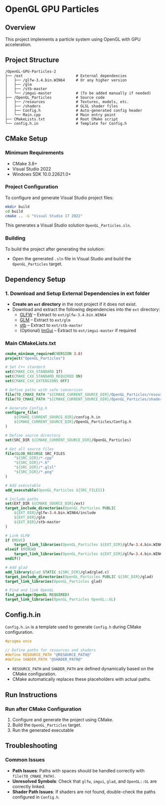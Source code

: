 # OpenGL GPU Particles

## Overview

This project implements a particle system using OpenGL with GPU acceleration.

## Project Structure

```
/OpenGL-GPU-Particles-2
├── /ext                        # External dependencies
│   ├── /glfw-3.4.bin.WIN64     # Or any higher version
│   ├── /glm
│   ├── /stb-master          
│   └── /imgui-master           # (To be added manually if needed)
├── /OpenGL_Particles           # Source code
│   ├── /resources              # Textures, models, etc.
│   ├── /shaders                # GLSL shader files
│   ├── Config.h                # Auto-generated config header
│   └── Main.cpp                # Main entry point
├── CMakeLists.txt              # Root CMake script
└── config.h.in                 # Template for Config.h
```

## CMake Setup

### Minimum Requirements

- CMake 3.8+
- Visual Studio 2022
- Windows SDK 10.0.22621.0+

### Project Configuration

To configure and generate Visual Studio project files:

```bash
mkdir build
cd build
cmake .. -G "Visual Studio 17 2022"
```

This generates a Visual Studio solution `OpenGL_Particles.sln`.

### Building

To build the project after generating the solution:

- Open the generated `.sln` file in Visual Studio and build the `OpenGL_Particles` target.

## Dependency Setup

### 1. Download and Setup External Dependencies in ext folder

- **Create an `ext` directory** in the root project if it does not exist.
- Download and extract the following dependencies into the `ext` directory:
  - [GLFW](https://www.glfw.org/download.html) – Extract to `ext/glfw-3.4.bin.WIN64`
  - [GLM](https://github.com/g-truc/glm) – Extract to `ext/glm`
  - [stb](https://github.com/nothings/stb) – Extract to `ext/stb-master`
  - (Optional) [ImGui](https://github.com/ocornut/imgui) – Extract to `ext/imgui-master` if required

### Main CMakeLists.txt

```cmake
cmake_minimum_required(VERSION 3.8)
project("OpenGL_Particles")

# Set C++ standard
set(CMAKE_CXX_STANDARD 17)
set(CMAKE_CXX_STANDARD_REQUIRED ON)
set(CMAKE_CXX_EXTENSIONS OFF)

# Define paths with safe conversion
file(TO_CMAKE_PATH "${CMAKE_CURRENT_SOURCE_DIR}/OpenGL_Particles/resources/" RESOURCE_PATH)
file(TO_CMAKE_PATH "${CMAKE_CURRENT_SOURCE_DIR}/OpenGL_Particles/shaders/" SHADER_PATH)

# Generate Config.h
configure_file(
    ${CMAKE_CURRENT_SOURCE_DIR}/config.h.in
    ${CMAKE_CURRENT_SOURCE_DIR}/OpenGL_Particles/Config.h
)

# Define source directory
set(SRC_DIR ${CMAKE_CURRENT_SOURCE_DIR}/OpenGL_Particles)

# Get all source files
file(GLOB_RECURSE SRC_FILES
    "${SRC_DIR}/*.cpp"
    "${SRC_DIR}/*.h"
    "${SRC_DIR}/*.glsl"
    "${SRC_DIR}/*.png"
)

# Add executable
add_executable(OpenGL_Particles ${SRC_FILES})

# Include paths
set(EXT_DIR ${CMAKE_SOURCE_DIR}/ext)
target_include_directories(OpenGL_Particles PUBLIC
    ${EXT_DIR}/glfw-3.4.bin.WIN64/include
    ${EXT_DIR}/glm
    ${EXT_DIR}/stb-master
)

# Link GLFW
if (MSVC)
    target_link_libraries(OpenGL_Particles ${EXT_DIR}/glfw-3.4.bin.WIN64/lib-vc2022/glfw3.lib)
elseif (MINGW)
    target_link_libraries(OpenGL_Particles ${EXT_DIR}/glfw-3.4.bin.WIN64/lib-mingw-w64/libglfw3.a)
endif()

# Add glad
add_library(glad STATIC ${SRC_DIR}/glad/glad.c)
target_include_directories(OpenGL_Particles PUBLIC ${SRC_DIR}/glad)
target_link_libraries(OpenGL_Particles glad)

# Find and link OpenGL
find_package(OpenGL REQUIRED)
target_link_libraries(OpenGL_Particles OpenGL::GL)
```

## Config.h.in

`Config.h.in` is a template used to generate `Config.h` during CMake configuration. 

```c
#pragma once

// Define paths for resources and shaders
#define RESOURCE_PATH "@RESOURCE_PATH@"
#define SHADER_PATH "@SHADER_PATH@"
```

- `RESOURCE_PATH` and `SHADER_PATH` are defined dynamically based on the CMake configuration.
- CMake automatically replaces these placeholders with actual paths.

## Run Instructions

### Run after CMake Configuration

1. Configure and generate the project using CMake.
2. Build the `OpenGL_Particles` target.
3. Run the generated executable 

## Troubleshooting

### Common Issues

- **Path Issues**: Paths with spaces should be handled correctly with `file(TO_CMAKE_PATH)`.
- **Unresolved Symbols**: Check that `glfw`, `imgui`, `glad`, and `OpenGL::GL` are correctly linked.
- **Shader Path Issues**: If shaders are not found, double-check the paths configured in `Config.h`.

